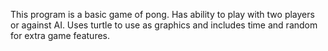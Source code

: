 This program is a basic game of pong.
Has ability to play with two players or against AI.
Uses turtle to use as graphics and includes time and random for extra game features.
